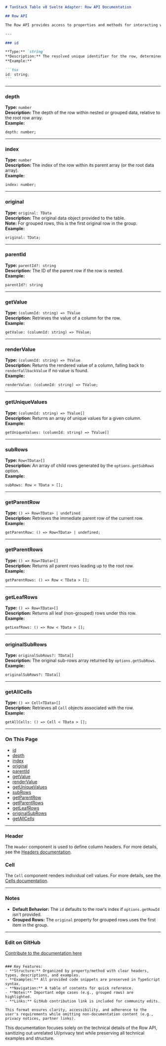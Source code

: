 ````markdown
# TanStack Table v8 Svelte Adapter: Row API Documentation

## Row API

The Row API provides access to properties and methods for interacting with rows in the table. Below is a detailed breakdown of each property and method available on a `Row` object.

---

### id

**Type:** `string`  
**Description:** The resolved unique identifier for the row, determined by the `options.getRowId` option. Defaults to the row's index if not specified.  
**Example:**

```tsx
id: string;
```
````

---

### depth

**Type:** `number`  
**Description:** The depth of the row within nested or grouped data, relative to the root row array.  
**Example:**

```tsx
depth: number;
```

---

### index

**Type:** `number`  
**Description:** The index of the row within its parent array (or the root data array).  
**Example:**

```tsx
index: number;
```

---

### original

**Type:** `original: TData`  
**Description:** The original data object provided to the table.  
**Note:** For grouped rows, this is the first original row in the group.  
**Example:**

```tsx
original: TData;
```

---

### parentId

**Type:** `parentId?: string`  
**Description:** The ID of the parent row if the row is nested.  
**Example:**

```tsx
parentId?: string
```

---

### getValue

**Type:** `(columnId: string) => TValue`  
**Description:** Retrieves the value of a column for the row.  
**Example:**

```tsx
getValue: (columnId: string) => TValue;
```

---

### renderValue

**Type:** `(columnId: string) => TValue`  
**Description:** Returns the rendered value of a column, falling back to `renderFallbackValue` if no value is found.  
**Example:**

```tsx
renderValue: (columnId: string) => TValue;
```

---

### getUniqueValues

**Type:** `(columnId: string) => TValue[]`  
**Description:** Returns an array of unique values for a given column.  
**Example:**

```tsx
getUniqueValues: (columnId: string) => TValue[]
```

---

### subRows

**Type:** `Row<TData>[]`  
**Description:** An array of child rows generated by the `options.getSubRows` option.  
**Example:**

```tsx
subRows: Row < TData > [];
```

---

### getParentRow

**Type:** `() => Row<TData> | undefined`  
**Description:** Retrieves the immediate parent row of the current row.  
**Example:**

```tsx
getParentRow: () => Row<TData> | undefined;
```

---

### getParentRows

**Type:** `() => Row<TData>[]`  
**Description:** Returns all parent rows leading up to the root row.  
**Example:**

```tsx
getParentRows: () => Row < TData > [];
```

---

### getLeafRows

**Type:** `() => Row<TData>[]`  
**Description:** Returns all leaf (non-grouped) rows under this row.  
**Example:**

```tsx
getLeafRows: () => Row < TData > [];
```

---

### originalSubRows

**Type:** `originalSubRows?: TData[]`  
**Description:** The original sub-rows array returned by `options.getSubRows`.  
**Example:**

```tsx
originalSubRows?: TData[]
```

---

### getAllCells

**Type:** `() => Cell<TData>[]`  
**Description:** Retrieves all `Cell` objects associated with the row.  
**Example:**

```tsx
getAllCells: () => Cell < TData > [];
```

---

### On This Page

- [id](#id)
- [depth](#depth)
- [index](#index)
- [original](#original)
- [parentId](#parentId)
- [getValue](#getvalue)
- [renderValue](#rendervalue)
- [getUniqueValues](#getuniquevalues)
- [subRows](#subrows)
- [getParentRow](#getparentrow)
- [getParentRows](#getparentrows)
- [getLeafRows](#getleafrows)
- [originalSubRows](#originalsubrows)
- [getAllCells](#getallcells)

---

### Header

The `Header` component is used to define column headers. For more details, see the [Headers documentation](#headers).

### Cell

The `Cell` component renders individual cell values. For more details, see the [Cells documentation](#cells).

---

### Notes

- **Default Behavior:** The `id` defaults to the row's index if `options.getRowId` isn't provided.
- **Grouped Rows:** The `original` property for grouped rows uses the first item in the group.

---

### Edit on GitHub

[Contribute to the documentation here](https://github.com/TanStack/table)

```

### Key Features:
- **Structure:** Organized by property/method with clear headers, types, descriptions, and examples.
- **Examples:** All provided code snippets are preserved in TypeScript syntax.
- **Navigation:** A table of contents for quick reference.
- **Notes:** Important edge cases (e.g., grouped rows) are highlighted.
- **Links:** GitHub contribution link is included for community edits.

This format ensures clarity, accessibility, and adherence to the user's requirements while omitting non-documentation content (e.g., privacy notices, partner links).
```

This documentation focuses solely on the technical details of the Row API, sanitizing out unrelated UI/privacy text while preserving all technical examples and structure.

